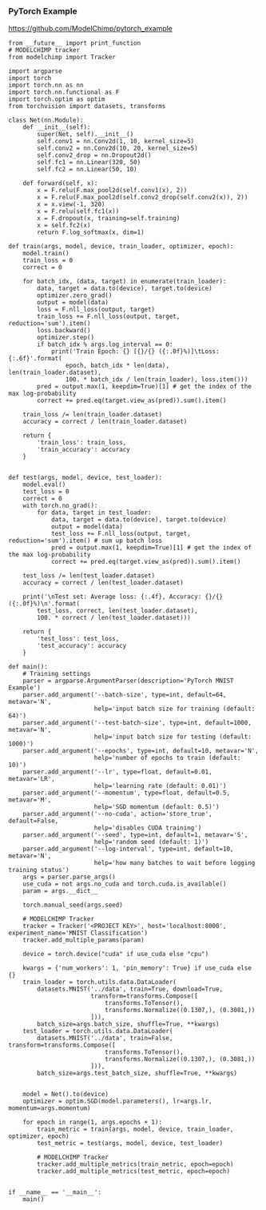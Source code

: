 ### PyTorch Example
<a href="https://github.com/ModelChimp/pytorch_example">https://github.com/ModelChimp/pytorch_example</a>



    from __future__ import print_function
    # MODELCHIMP tracker
    from modelchimp import Tracker

    import argparse
    import torch
    import torch.nn as nn
    import torch.nn.functional as F
    import torch.optim as optim
    from torchvision import datasets, transforms

    class Net(nn.Module):
        def __init__(self):
            super(Net, self).__init__()
            self.conv1 = nn.Conv2d(1, 10, kernel_size=5)
            self.conv2 = nn.Conv2d(10, 20, kernel_size=5)
            self.conv2_drop = nn.Dropout2d()
            self.fc1 = nn.Linear(320, 50)
            self.fc2 = nn.Linear(50, 10)

        def forward(self, x):
            x = F.relu(F.max_pool2d(self.conv1(x), 2))
            x = F.relu(F.max_pool2d(self.conv2_drop(self.conv2(x)), 2))
            x = x.view(-1, 320)
            x = F.relu(self.fc1(x))
            x = F.dropout(x, training=self.training)
            x = self.fc2(x)
            return F.log_softmax(x, dim=1)

    def train(args, model, device, train_loader, optimizer, epoch):
        model.train()
        train_loss = 0
        correct = 0

        for batch_idx, (data, target) in enumerate(train_loader):
            data, target = data.to(device), target.to(device)
            optimizer.zero_grad()
            output = model(data)
            loss = F.nll_loss(output, target)
            train_loss += F.nll_loss(output, target, reduction='sum').item()
            loss.backward()
            optimizer.step()
            if batch_idx % args.log_interval == 0:
                print('Train Epoch: {} [{}/{} ({:.0f}%)]\tLoss: {:.6f}'.format(
                    epoch, batch_idx * len(data), len(train_loader.dataset),
                    100. * batch_idx / len(train_loader), loss.item()))
            pred = output.max(1, keepdim=True)[1] # get the index of the max log-probability
            correct += pred.eq(target.view_as(pred)).sum().item()

        train_loss /= len(train_loader.dataset)
        accuracy = correct / len(train_loader.dataset)

        return {
            'train_loss': train_loss,
            'train_accuracy': accuracy
        }


    def test(args, model, device, test_loader):
        model.eval()
        test_loss = 0
        correct = 0
        with torch.no_grad():
            for data, target in test_loader:
                data, target = data.to(device), target.to(device)
                output = model(data)
                test_loss += F.nll_loss(output, target, reduction='sum').item() # sum up batch loss
                pred = output.max(1, keepdim=True)[1] # get the index of the max log-probability
                correct += pred.eq(target.view_as(pred)).sum().item()

        test_loss /= len(test_loader.dataset)
        accuracy = correct / len(test_loader.dataset)

        print('\nTest set: Average loss: {:.4f}, Accuracy: {}/{} ({:.0f}%)\n'.format(
            test_loss, correct, len(test_loader.dataset),
            100. * correct / len(test_loader.dataset)))

        return {
            'test_loss': test_loss,
            'test_accuracy': accuracy
        }

    def main():
        # Training settings
        parser = argparse.ArgumentParser(description='PyTorch MNIST Example')
        parser.add_argument('--batch-size', type=int, default=64, metavar='N',
                            help='input batch size for training (default: 64)')
        parser.add_argument('--test-batch-size', type=int, default=1000, metavar='N',
                            help='input batch size for testing (default: 1000)')
        parser.add_argument('--epochs', type=int, default=10, metavar='N',
                            help='number of epochs to train (default: 10)')
        parser.add_argument('--lr', type=float, default=0.01, metavar='LR',
                            help='learning rate (default: 0.01)')
        parser.add_argument('--momentum', type=float, default=0.5, metavar='M',
                            help='SGD momentum (default: 0.5)')
        parser.add_argument('--no-cuda', action='store_true', default=False,
                            help='disables CUDA training')
        parser.add_argument('--seed', type=int, default=1, metavar='S',
                            help='random seed (default: 1)')
        parser.add_argument('--log-interval', type=int, default=10, metavar='N',
                            help='how many batches to wait before logging training status')
        args = parser.parse_args()
        use_cuda = not args.no_cuda and torch.cuda.is_available()
        param = args.__dict__

        torch.manual_seed(args.seed)

        # MODELCHIMP Tracker
        tracker = Tracker('<PROJECT KEY>', host='localhost:8000', experiment_name='MNIST Classification')
        tracker.add_multiple_params(param)

        device = torch.device("cuda" if use_cuda else "cpu")

        kwargs = {'num_workers': 1, 'pin_memory': True} if use_cuda else {}
        train_loader = torch.utils.data.DataLoader(
            datasets.MNIST('../data', train=True, download=True,
                           transform=transforms.Compose([
                               transforms.ToTensor(),
                               transforms.Normalize((0.1307,), (0.3081,))
                           ])),
            batch_size=args.batch_size, shuffle=True, **kwargs)
        test_loader = torch.utils.data.DataLoader(
            datasets.MNIST('../data', train=False, transform=transforms.Compose([
                               transforms.ToTensor(),
                               transforms.Normalize((0.1307,), (0.3081,))
                           ])),
            batch_size=args.test_batch_size, shuffle=True, **kwargs)


        model = Net().to(device)
        optimizer = optim.SGD(model.parameters(), lr=args.lr, momentum=args.momentum)

        for epoch in range(1, args.epochs + 1):
            train_metric = train(args, model, device, train_loader, optimizer, epoch)
            test_metric = test(args, model, device, test_loader)

            # MODELCHIMP Tracker
            tracker.add_multiple_metrics(train_metric, epoch=epoch)
            tracker.add_multiple_metrics(test_metric, epoch=epoch)


    if __name__ == '__main__':
        main()

